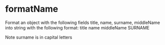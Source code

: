 # formatName

Format an object with the following fields title, name, surname, middleName into string with the following format: title name middleName SURNAME

Note surname is in capital letters
